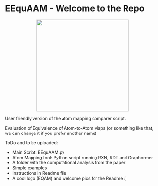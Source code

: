 # EEquAAM - Welcome to the Repo

<p align="center">
<img src="./Readme_Pics/EEquAAM_logo.png" width="300"/>
</p>



User friendly version of the atom mapping comparer script.

Evaluation of Equivalence of Atom-to-Atom Maps
(or something like that, we can change it if you prefer another name)

ToDo and to be uploaded:
* Main Script: EEquAAM.py
* Atom Mapping tool: Python script running RXN, RDT and Graphormer
* A folder with the computational analysis from the paper
* Simple examples
* Instructions in Readme file
* A cool logo (EQAM) and welcome pics for the Readme :)
